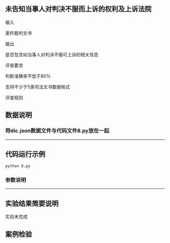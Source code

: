 ## 未告知当事人对判决不服而上诉的权利及上诉法院

输入

案件裁判文书

输出

是否包含如当事人对判决不服可上诉的相关信息


评查要求

判断准确率不低于80%

支持不少于5类司法文书数据格式

评查规则


## 数据说明
### 将dic.json数据文件与代码文件8.py放在一起

---
## 代码运行示例
```bash
python 9.py
```
### 参数说明

---
## 实验结果简要说明

实验未完成

## 案例检验



